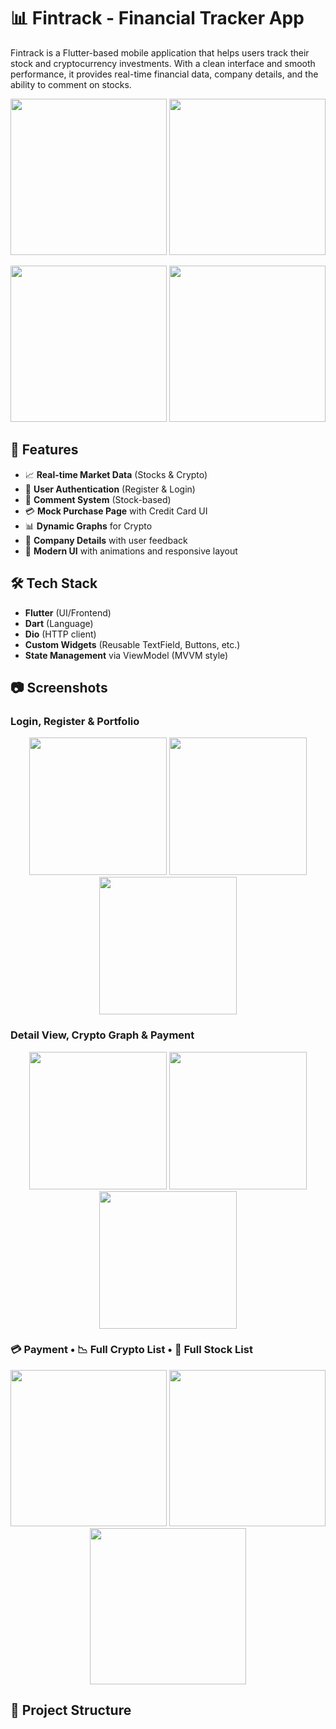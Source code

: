 # 📊 Fintrack - Financial Tracker App

Fintrack is a Flutter-based mobile application that helps users track their stock and cryptocurrency investments. With a clean interface and smooth performance, it provides real-time financial data, company details, and the ability to comment on stocks.

<p align="center">
  <img src="https://github.com/user-attachments/assets/a1b82237-7377-4c58-bbdd-b3494fcaf2a5" width="250"/>
  <img src="https://github.com/user-attachments/assets/5026c37f-38ad-4c86-8ea5-5b9300237967" width="250"/>
</p>

<p align="center">
  <img src="https://github.com/user-attachments/assets/71c453fa-3c23-41bc-ac81-6af004d1cb94" width="250"/>
  <img src="https://github.com/user-attachments/assets/7754bf8a-1a26-467a-a1e6-a6eb231340b5" width="250"/>
</p>

## 🚀 Features

- 📈 **Real-time Market Data** (Stocks & Crypto)
- 👤 **User Authentication** (Register & Login)
- 📝 **Comment System** (Stock-based)
- 💳 **Mock Purchase Page** with Credit Card UI
- 📊 **Dynamic Graphs** for Crypto
- 💬 **Company Details** with user feedback
- 🌙 **Modern UI** with animations and responsive layout

## 🛠️ Tech Stack

- **Flutter** (UI/Frontend)
- **Dart** (Language)
- **Dio** (HTTP client)
- **Custom Widgets** (Reusable TextField, Buttons, etc.)
- **State Management** via ViewModel (MVVM style)

## 📷 Screenshots

### Login, Register & Portfolio
<p align="center">
  <img src="screenshots/login.png" width="220"/>
  <img src="screenshots/register.png" width="220"/>
  <img src="screenshots/portfolio.png" width="220"/>
</p>

### Detail View, Crypto Graph & Payment
<p align="center">
  <img src="https://github.com/user-attachments/assets/a2e2df05-2a68-4f04-940b-aec9e383a1fa" width="220"/>
  <img src="https://github.com/user-attachments/assets/56762db2-393b-4e0b-8e49-bf10cd48b85f" width="220"/>
  <img src="https://github.com/user-attachments/assets/a0d2b5d3-4404-473a-96bf-d25c4d73ab8e" width="220"/>
</p>

### 💳 Payment • 📉 Full Crypto List • 🏦 Full Stock List
<p align="center">
  <img src="https://github.com/user-attachments/assets/0a148617-3b5f-4dea-8a66-6cbaedbec0ae" width="250"/>
  <img src="https://github.com/user-attachments/assets/f7621b72-da8e-473c-ae5f-f52647c0df3c" width="250"/>
  <img src="https://github.com/user-attachments/assets/58dfc619-affe-465d-88a6-fffd796aa040" width="250"/>
</p>


## 📁 Project Structure

